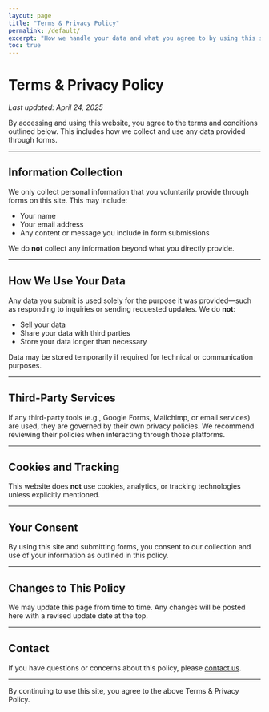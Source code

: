 ```yaml
---
layout: page
title: "Terms & Privacy Policy"
permalink: /default/
excerpt: "How we handle your data and what you agree to by using this site."
toc: true
---
```


# Terms & Privacy Policy

_Last updated: April 24, 2025_

By accessing and using this website, you agree to the terms and conditions outlined below. This includes how we collect and use any data provided through forms.

---

## Information Collection

We only collect personal information that you voluntarily provide through forms on this site. This may include:

- Your name  
- Your email address  
- Any content or message you include in form submissions

We do **not** collect any information beyond what you directly provide.

---

## How We Use Your Data

Any data you submit is used solely for the purpose it was provided—such as responding to inquiries or sending requested updates. We do **not**:

- Sell your data  
- Share your data with third parties  
- Store your data longer than necessary  

Data may be stored temporarily if required for technical or communication purposes.

---

## Third-Party Services

If any third-party tools (e.g., Google Forms, Mailchimp, or email services) are used, they are governed by their own privacy policies. We recommend reviewing their policies when interacting through those platforms.

---

## Cookies and Tracking

This website does **not** use cookies, analytics, or tracking technologies unless explicitly mentioned.

---

## Your Consent

By using this site and submitting forms, you consent to our collection and use of your information as outlined in this policy.

---

## Changes to This Policy

We may update this page from time to time. Any changes will be posted here with a revised update date at the top.

---

## Contact

If you have questions or concerns about this policy, please [contact us](/contact/).

---

By continuing to use this site, you agree to the above Terms & Privacy Policy.

